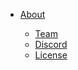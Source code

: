 - [About](/)

    - [Team](/Docs/home/Contributors.md)
    - [Discord](https://discord.gg/BN4WZGavED)
    - [License](/Docs/home/License.md)
